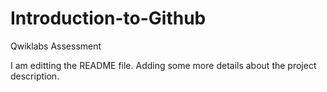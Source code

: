# Introduction-to-Github
Qwiklabs Assessment

I am editting the README file. Adding some more details about the project description.


